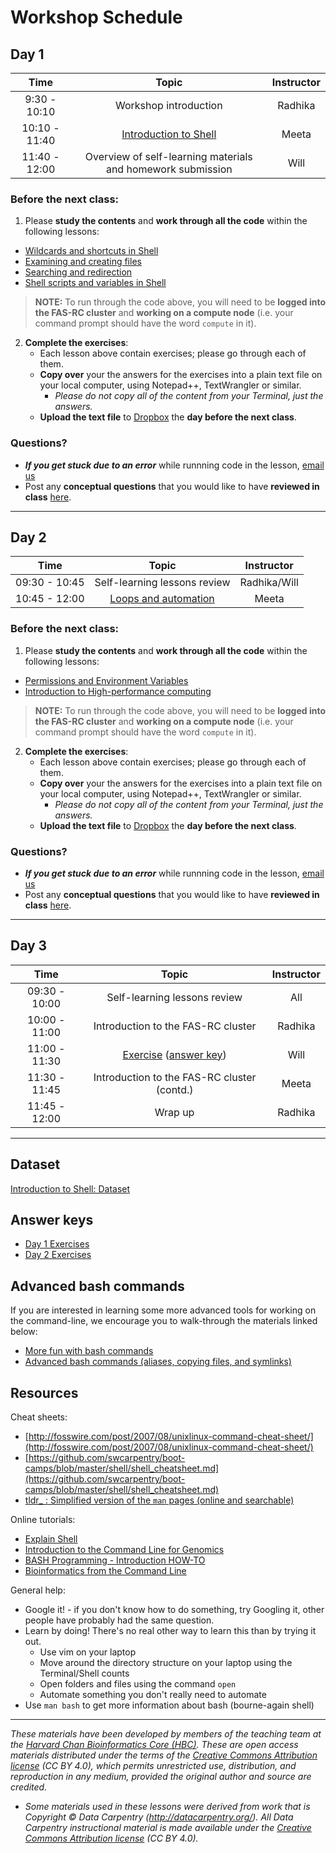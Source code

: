 # Workshop Schedule

## Day 1

| Time |  Topic  | Instructor |
|:-----------:|:----------:|:--------:|
| 9:30 - 10:10 | Workshop introduction | Radhika |
| 10:10 - 11:40 | [Introduction to Shell](../lessons/01_the_filesystem.md) | Meeta|
| 11:40 - 12:00 | Overview of self-learning materials and homework submission | Will |

### Before the next class:

1. Please **study the contents** and **work through all the code** within the following lessons:

  * [Wildcards and shortcuts in Shell](../lessons/02_wildcards_shortcuts.md)
  * [Examining and creating files](https://hbctraining.github.io/Intro-to-shell-flipped/lessons/03_working_with_files.html)
  * [Searching and redirection](https://hbctraining.github.io/Intro-to-shell-flipped/lessons/04_searching_files.html)
  * [Shell scripts and variables in Shell](https://hbctraining.github.io/Intro-to-shell-flipped/lessons/05_shell-scripts_variable.html)

> **NOTE:** To run through the code above, you will need to be **logged into the FAS-RC cluster** and **working on a compute node** (i.e. your command prompt should have the word `compute` in it). 

2. **Complete the exercises**:
   * Each lesson above contain exercises; please go through each of them.
   * **Copy over** your the answers for the exercises into a plain text file on your local computer, using Notepad++, TextWrangler or similar. 
     * *Please do not copy all of the content from your Terminal, just the answers.*
   * **Upload the text file** to [Dropbox](https://www.dropbox.com/request/a4C5YfsulgFP5te9e7mY) the **day before the next class**.

### Questions?
* ***If you get stuck due to an error*** while runnning code in the lesson, [email us](mailto:hbctraining@hsph.harvard.edu) 
* Post any **conceptual questions** that you would like to have **reviewed in class** [here](https://PollEv.com/hbctraining945).

***

## Day 2

| Time |  Topic  | Instructor |
|:-----------:|:----------:|:--------:|
| 09:30 - 10:45 | Self-learning lessons review | Radhika/Will |
| 10:45 - 12:00 | [Loops and automation](https://hbctraining.github.io/Intro-to-shell-flipped/lessons/06_loops_and_automation.html) | Meeta |

### Before the next class:

1. Please **study the contents** and **work through all the code** within the following lessons:

* [Permissions and Environment Variables](../lessons/07_permissions_and_environment_variables.md)
* [Introduction to High-performance computing](../lessons/08_HPC_intro_and_terms.md)

> **NOTE:** To run through the code above, you will need to be **logged into the FAS-RC cluster** and **working on a compute node** (i.e. your command prompt should have the word `compute` in it). 

2. **Complete the exercises**:
   * Each lesson above contain exercises; please go through each of them.
   * **Copy over** your the answers for the exercises into a plain text file on your local computer, using Notepad++, TextWrangler or similar. 
     * *Please do not copy all of the content from your Terminal, just the answers.*
   * **Upload the text file** to [Dropbox](https://www.dropbox.com/request/P7gY9pcAXoxP4elQaRyK) the **day before the next class**.
   
### Questions?
* ***If you get stuck due to an error*** while runnning code in the lesson, [email us](mailto:hbctraining@hsph.harvard.edu) 
* Post any **conceptual questions** that you would like to have **reviewed in class** [here](https://PollEv.com/hbctraining945).

***

## Day 3

| Time |  Topic  | Instructor |
|:-----------:|:----------:|:--------:|
| 09:30 - 10:00 | Self-learning lessons review | All |
| 10:00 - 11:00 | Introduction to the FAS-RC cluster | Radhika |
| 11:00 - 11:30 | [Exercise](../activities/sbatch_exercise.md) ([answer key](../activities/sbatch_exercise_answer.txt))| Will |
| 11:30 - 11:45 | Introduction to the FAS-RC cluster (contd.) | Meeta |
| 11:45 - 12:00 | Wrap up | Radhika |

***

## Dataset
[Introduction to Shell: Dataset](https://www.dropbox.com/s/3lua2h1oo18gbug/unix_lesson.tar.gz?dl=1)

## Answer keys
* [Day 1 Exercises](../homework/Day1_answer_key.txt)
* [Day 2 Exercises](../homework/Day2_answer_key.txt)


## Advanced bash commands
If you are interested in learning some more advanced tools for working on the command-line, we encourage you to walk-through the materials linked below:

* [More fun with bash commands](../lessons/extra_bash_tools.md)
* [Advanced bash commands (aliases, copying files, and symlinks)](https://hbctraining.github.io/Intro-to-rnaseq-hpc-salmon-flipped/lessons/more_bash_cluster.html)

## Resources

Cheat sheets:
* [http://fosswire.com/post/2007/08/unixlinux-command-cheat-sheet/](http://fosswire.com/post/2007/08/unixlinux-command-cheat-sheet/)
* [https://github.com/swcarpentry/boot-camps/blob/master/shell/shell_cheatsheet.md](https://github.com/swcarpentry/boot-camps/blob/master/shell/shell_cheatsheet.md)
* [tldr_ : Simplified version of the `man` pages (online and searchable)](https://tldr.ostera.io/)

Online tutorials:
* [Explain Shell](http://explainshell.com)
* [Introduction to the Command Line for Genomics](https://datacarpentry.org/shell-genomics/)
* [BASH Programming - Introduction HOW-TO](http://tldp.org/HOWTO/Bash-Prog-Intro-HOWTO.html)
* [Bioinformatics from the Command Line](https://medium.com/ngs-sh)

General help:
* Google it! - if you don't know how to do something, try Googling it, other people have probably had the same question.
* Learn by doing! There's no real other way to learn this than by trying it out.
  * Use vim on your laptop
  * Move around the directory structure on your laptop using the Terminal/Shell counts
  * Open folders and files using the command `open`
  * Automate something you don't really need to automate
* Use `man bash` to get more information about bash (bourne-again shell)

***
*These materials have been developed by members of the teaching team at the [Harvard Chan Bioinformatics Core (HBC)](http://bioinformatics.sph.harvard.edu/). These are open access materials distributed under the terms of the [Creative Commons Attribution license](https://creativecommons.org/licenses/by/4.0/) (CC BY 4.0), which permits unrestricted use, distribution, and reproduction in any medium, provided the original author and source are credited.*

* *Some materials used in these lessons were derived from work that is Copyright © Data Carpentry (http://datacarpentry.org/). 
All Data Carpentry instructional material is made available under the [Creative Commons Attribution license](https://creativecommons.org/licenses/by/4.0/) (CC BY 4.0).*
